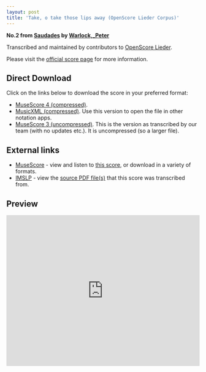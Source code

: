 ```yaml
---
layout: post
title: 'Take, o take those lips away (OpenScore Lieder Corpus)'
---
```


__No.2 from [Saudades](https://fourscoreandmore.org/OpenScore/Warlock%2C_Peter/Saudades/) by [Warlock,_Peter](https://fourscoreandmore.org/OpenScore/Warlock%2C_Peter)__

Transcribed and maintained by contributors to [OpenScore Lieder].

Please visit the [official score page] for more information.

[official score page]: https://musescore.com/openscore-lieder-corpus/scores/6439639
[OpenScore Lieder]: https://musescore.com/openscore-lieder-corpus

## Direct Download

Click on the links below to download the score in your preferred format:
- [MuseScore 4 (compressed)](https://fourscoreandmore.org/OpenScore/Warlock%2C_Peter/Saudades/2_Take%2C_o_take_those_lips_away.mscz).
- [MusicXML (compressed)](https://fourscoreandmore.org/OpenScore/Warlock%2C_Peter/Saudades/2_Take%2C_o_take_those_lips_away.mxl). Use this version to open the file in other notation apps.
- [MuseScore 3 (uncompressed)](https://raw.githubusercontent.com/OpenScore/Lieder/refs/heads/main/scores/Warlock%2C_Peter/Saudades/2_Take%2C_o_take_those_lips_away/lc6439639.mscx). This is the version as transcribed by our team (with no updates etc.). It is uncompressed (so a larger file).

## External links

- [MuseScore] - view and listen to [this score][MuseScore], or download in a variety of formats.
- [IMSLP] - view the [source PDF file(s)][IMSLP] that this score was transcribed from.

[MuseScore]: https://musescore.com/score/6439639
[IMSLP]: https://imslp.org/wiki/Special:ReverseLookup/476180

## Preview

<iframe width="100%" height="394" src="https://musescore.com/openscore-lieder-corpus/scores/6439639/embed" frameborder="0" allowfullscreen allow="autoplay; fullscreen"></iframe>
